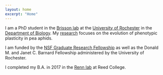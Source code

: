 ```yaml
---
layout: home
excerpt: "Home"
---
```


I am a PhD student in the [Brisson lab](https://www.brissonlab.org/) at the [University of Rochester](https://www.rochester.edu/) in the [Department of Biology](https://www.sas.rochester.edu/bio/). My [research](/research/) focuses on the evolution of phenotypic plasticity in pea aphids.

I am funded by the [NSF Graduate Research Fellowship](https://www.nsfgrfp.org/) as well as the Donald M. and Janet C. Barnard Fellowship administered by the University of Rochester.

I completed my B.A. in 2017 in the [Renn lab](https://www.reed.edu/biology/renn/) at Reed College.
